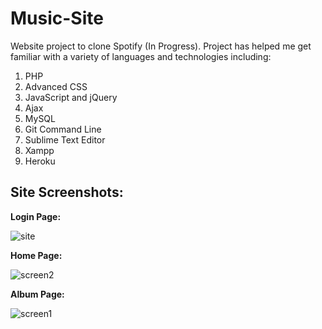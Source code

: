# Music-Site

Website project to clone Spotify (In Progress).
Project has helped me get familiar with a variety of languages and technologies including:<br/>
1) PHP
2) Advanced CSS
3) JavaScript and jQuery
4) Ajax
5) MySQL
6) Git Command Line 
7) Sublime Text Editor
8) Xampp
9) Heroku



## Site Screenshots:

**Login Page:**

![site](https://user-images.githubusercontent.com/24645219/43555651-672e27fe-95b0-11e8-9b4e-6efefc8196ec.jpg)

**Home Page:**

![screen2](https://user-images.githubusercontent.com/24645219/43889645-9edd35fe-9b79-11e8-8105-9cf079e4e062.jpg)

**Album Page:**

![screen1](https://user-images.githubusercontent.com/24645219/43889644-9ec6675c-9b79-11e8-925e-03f42771afbd.jpg)


